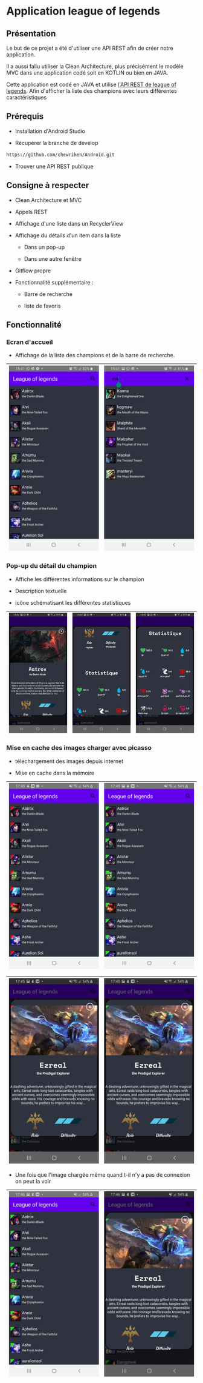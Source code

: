 # Application league of legends


## Présentation

Le but de ce projet a été d'utiliser une API REST afin de créer notre application.

Il a aussi fallu utiliser la Clean Architecture, plus précisément le modèle MVC dans une application codé soit en KOTLIN ou bien en JAVA.

Cette application est codé en JAVA et utilise [l'API REST de league of legends](https://developer.riotgames.com/docs/lol). Afin d'afficher la liste des champions avec leurs différentes caractéristiques


## Prérequis

* Installation d'Android Studio

* Récupérer la branche de develop

```bash
https://github.com/chewriken/Android.git
```

* Trouver une API REST publique


## Consigne à respecter

* Clean Architecture et MVC

* Appels REST

* Affichage d'une liste dans un RecyclerView

* Affichage du détails d'un item dans la liste

  * Dans un pop-up

  * Dans une autre fenêtre

* Gitflow propre

* Fonctionnalité supplémentaire :

  * Barre de recherche
  
  * liste de favoris
  
    
## Fonctionnalité  

### Ecran d'accueil

* Affichage de la liste des champions et de la barre de recherche.

| <img src="https://github.com/chewriken/Android/blob/master/img_readme/accueil.jpg" width="350"> | <img src="https://github.com/chewriken/Android/blob/master/img_readme/recherche.jpg" width="350"> |
| ------------ | ------------- |

### Pop-up du détail du champion

* Affiche les différentes informations sur le champion

* Description textuelle

* icône schématisant les différentes statistiques

| <img src="https://github.com/chewriken/Android/blob/master/img_readme/popup_1.jpg" width="350"> | <img src="https://github.com/chewriken/Android/blob/master/img_readme/popup_2.jpg" width="350"> | <img src="https://github.com/chewriken/Android/blob/master/img_readme/popup_3.jpg" width="350"> | 
| ------------ | ------------- |------------- |


### Mise en cache des images charger avec picasso

* télechargement des images depuis internet

* Mise en cache dans la mémoire


| <img src="https://github.com/chewriken/Projet_Android/blob/master/img_readme/Screenshot_20200531-174508_League%20of%20legends.jpg" width="350"> | <img src="https://github.com/chewriken/Projet_Android/blob/master/img_readme/Screenshot_20200531-174540_League%20of%20legends.jpg" width="350"> |
| ------------ | ------------- |

| <img src="https://github.com/chewriken/Projet_Android/blob/master/img_readme/Screenshot_20200531-174554_League%20of%20legends.jpg" width="350"> | <img src="https://github.com/chewriken/Projet_Android/blob/master/img_readme/Screenshot_20200531-174559_League%20of%20legends.jpg" width="350"> |
| ------------ | ------------- |

* Une fois que l'image chargée même quand t-il n'y a pas de connexion on peut la voir

| <img src="https://github.com/chewriken/Projet_Android/blob/master/img_readme/Screenshot_20200531-174612_League%20of%20legends.jpg" width="350"> | <img src="https://github.com/chewriken/Projet_Android/blob/master/img_readme/Screenshot_20200531-174620_League%20of%20legends.jpg" width="350"> |
| ------------ | ------------- |
